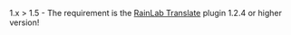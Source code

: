 1.x > 1.5 - The requirement is the [RainLab Translate](http://octobercms.com/plugin/rainlab-translate) plugin 1.2.4 or higher version!

